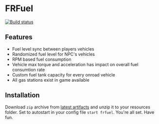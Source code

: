 # FRFuel

[![Build status](https://ci.appveyor.com/api/projects/status/vupxr6p40fgncl4w?svg=true)](https://ci.appveyor.com/project/thers/frfuel)

## Features

- Fuel level sync between players vehicles
- Randomized fuel level for NPC's vehicles
- RPM based fuel consumption
- Vehicle max torque and acceleration has impact on overall fuel consumtion rate
- Custom fuel tank capacity for every onroad vehicle
- All gas stations exist in game available

## Installation

Download `zip` archive from [latest artifacts](https://ci.appveyor.com/project/thers/frfuel/build/artifacts) and unzip it to your resources folder.
Set to autostart in your config file `start frfuel`.
You're all set. Have fun.
